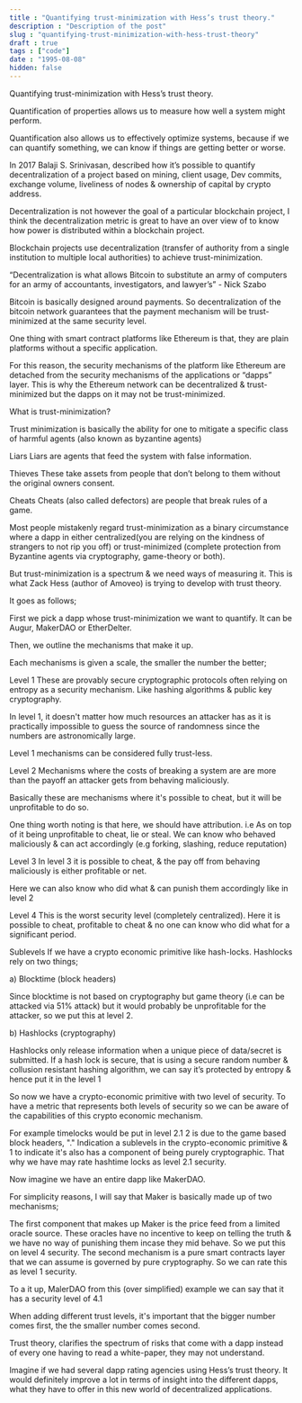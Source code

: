```yaml
---
title : "Quantifying trust-minimization with Hess’s trust theory."
description : "Description of the post"
slug : "quantifying-trust-minimization-with-hess-trust-theory"
draft : true
tags : ["code"]
date : "1995-08-08"
hidden: false
---
```


Quantifying trust-minimization with Hess’s trust theory.

Quantification of properties allows us to measure  how well a system might perform. 

Quantification also allows us to effectively optimize systems, because if we can quantify something, we can know if things are getting better or worse.

In 2017 Balaji S. Srinivasan, described how it’s possible to quantify decentralization of a project based on mining, client usage, Dev commits, exchange volume, liveliness of nodes & ownership of capital by crypto address. 

Decentralization is not however the goal of a particular blockchain project, I think the decentralization metric is great to have an over view of to know how power is distributed within a blockchain project.

Blockchain projects use decentralization (transfer of authority from a single institution to multiple local authorities) to achieve trust-minimization. 

“Decentralization is  what allows Bitcoin to substitute an army of computers for an army of accountants, investigators,  and lawyer’s” - Nick Szabo

Bitcoin is basically designed around  payments. So decentralization of the bitcoin network guarantees that the payment mechanism will be trust-minimized at the same security level.

One thing with smart contract platforms like Ethereum is that, they are plain platforms without a specific application. 

For this reason, the security mechanisms of the platform like Ethereum are detached from the security mechanisms of the applications or “dapps” layer.
This is why the Ethereum network can be decentralized & trust-minimized but the dapps on it may not be trust-minimized.

What is trust-minimization?

Trust minimization is basically the ability for one to mitigate a specific class of harmful agents (also known as byzantine agents)

Liars
Liars are agents that feed the system with false information.

Thieves
These take assets from people  that don’t belong to them without the original owners consent.

Cheats
Cheats (also called defectors) are people that break rules of a game.

Most people mistakenly regard trust-minimization as a binary circumstance where a dapp in either centralized(you are relying on the kindness of  strangers to not rip you off) or  trust-minimized (complete protection from Byzantine agents via cryptography, game-theory or both).  

But trust-minimization is a spectrum & we need ways of measuring it. This is what Zack Hess (author of Amoveo) is trying to develop with trust theory.

It goes as follows;

First we pick a dapp whose trust-minimization we want to quantify. It can be Augur, MakerDAO or EtherDelter.

Then, we outline the mechanisms that make it up.

Each mechanisms is given a scale, the smaller the number the better;

Level 1
These are provably secure cryptographic  protocols often relying on entropy as a security mechanism. Like hashing algorithms & public key cryptography.

In level 1, it doesn't matter how much resources an attacker has as it is practically impossible to guess the source of randomness since the numbers are astronomically large.

Level 1 mechanisms can be considered fully trust-less.


Level 2 
Mechanisms where the costs of breaking a system are are more than the payoff an attacker gets from behaving maliciously. 

Basically these are mechanisms where it's  possible to cheat, but it will be unprofitable to do so.

One thing worth noting is that here, we should have attribution. i.e As on top of it being unprofitable to cheat, lie or steal. We can know who behaved maliciously & can act accordingly (e.g forking, slashing, reduce reputation)

Level 3
In level 3 it is possible to cheat, & the pay off from behaving maliciously is either profitable or net.

Here we can also know who did what & can punish them accordingly like in level 2

Level 4
This is the worst security level (completely centralized). Here it is possible to cheat, profitable to cheat & no one can know who did what for a significant period.

Sublevels
If we have a crypto economic primitive like hash-locks. 
Hashlocks rely on  two things;

a) Blocktime (block headers)

Since blocktime is not based on cryptography but game theory (i.e can be attacked via 51% attack) but it would probably be unprofitable for the attacker, so we put this at level 2.

b) Hashlocks (cryptography)

Hashlocks only release information when a unique piece of data/secret is submitted. If a hash lock is secure, that is using a secure random number & collusion resistant hashing 
algorithm,  we can say it’s protected by entropy & hence put it in the level 1

So now we have a crypto-economic primitive with two level of security. To have a metric that represents both levels of security so we can be aware of the capabilities of this crypto economic mechanism.

For example timelocks would be put in level 2.1  2 is due to the game based block headers, "." Indication a sublevels in the crypto-economic primitive & 1 to indicate it's also has a component of being purely cryptographic. That why we have may rate hashtime locks as level 2.1 security.

Now imagine we have an entire dapp like MakerDAO.

For simplicity reasons, I will say that Maker is basically made up of two mechanisms;

The first component that makes up Maker is the price feed  from a limited oracle source. These oracles have no incentive to keep on telling the truth & we have no way of punishing them incase they mid behave. So we put this on level 4 security.
The second mechanism is a pure smart contracts layer that we can assume is governed by pure cryptography. So we can rate this as level 1 security.

To a it up, MalerDAO from this (over simplified) example we can say that it has a security level of 4.1

When adding different trust levels, it's important that the bigger number comes first, the the smaller number comes second.

Trust theory, clarifies the spectrum of risks that come with  a dapp instead of every one having to read a white-paper, they may not understand. 

Imagine if we had several  dapp rating agencies using Hess’s trust theory. It would definitely improve a lot in terms of insight into the different dapps, what they have to offer in this new world of decentralized applications.






